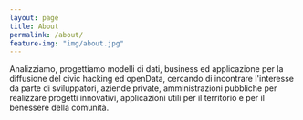 ```yaml
---
layout: page
title: About
permalink: /about/
feature-img: "img/about.jpg"
---
```


Analizziamo, progettiamo modelli di dati, business ed applicazione per la diffusione del civic hacking ed openData, cercando di incontrare l'interesse da parte di sviluppatori, aziende private, amministrazioni pubbliche per realizzare progetti innovativi, applicazioni utili per il territorio e per il benessere della comunità.